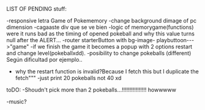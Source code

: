 LIST OF PENDING stuff:

-responsive letra Game of Pokememory
-change background dimage of pc dimension
-cagaaste div que se ve bien
-logic of memorygame(functions) were it runs bad as the 
timing of opened pokeball and why this value turns null after the ALERT... 
-router starterButton with bg-image- playbuttoon--->"game"
-if we finish the game it becomes a popup with 2 options restart and change level(pokeballxdd).
-posibility to change pokeballs (different) Según dificultad por ejemplo..
- why the restart function is invalid?Because I fetch this but I duplicate the fetch"""
-just print  20 pokeballs not 40 xd

toDO:
 -Shoudn't pick more than 2 pokeballs...!!!!!!!!!!!!!!!! howwwww

 -music?